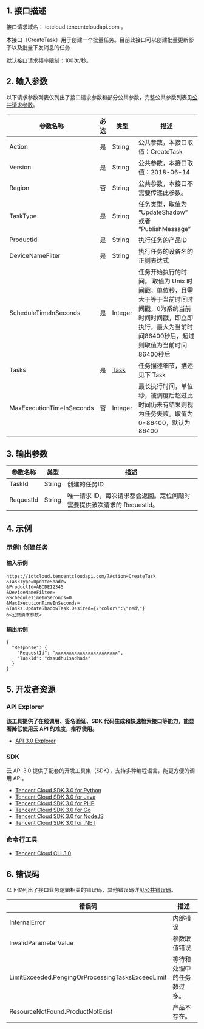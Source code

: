 ## 1. 接口描述

接口请求域名： iotcloud.tencentcloudapi.com 。

本接口（CreateTask）用于创建一个批量任务。目前此接口可以创建批量更新影子以及批量下发消息的任务

默认接口请求频率限制：100次/秒。

## 2. 输入参数

以下请求参数列表仅列出了接口请求参数和部分公共参数，完整公共参数列表见[公共请求参数](/document/api/634/19472)。

| 参数名称 | 必选 | 类型 | 描述 |
|---------|---------|---------|---------|
| Action | 是 | String | 公共参数，本接口取值：CreateTask |
| Version | 是 | String | 公共参数，本接口取值：2018-06-14 |
| Region | 否 | String | 公共参数，本接口不需要传递此参数。 |
| TaskType | 是 | String | 任务类型，取值为 “UpdateShadow” 或者 “PublishMessage” |
| ProductId | 是 | String | 执行任务的产品ID |
| DeviceNameFilter | 是 | String | 执行任务的设备名的正则表达式 |
| ScheduleTimeInSeconds | 是 | Integer | 任务开始执行的时间。 取值为 Unix 时间戳，单位秒，且需大于等于当前时间时间戳，0为系统当前时间时间戳，即立即执行，最大为当前时间86400秒后，超过则取值为当前时间86400秒后 |
| Tasks | 是 | [Task](/document/api/634/19497#Task) | 任务描述细节，描述见下 Task |
| MaxExecutionTimeInSeconds | 否 | Integer | 最长执行时间，单位秒，被调度后超过此时间仍未有结果则视为任务失败。取值为0-86400，默认为86400 |

## 3. 输出参数

| 参数名称 | 类型 | 描述 |
|---------|---------|---------|
| TaskId | String | 创建的任务ID|
| RequestId | String | 唯一请求 ID，每次请求都会返回。定位问题时需要提供该次请求的 RequestId。|

## 4. 示例

### 示例1 创建任务

#### 输入示例

```
https://iotcloud.tencentcloudapi.com/?Action=CreateTask
&TaskType=UpdateShadow
&ProductId=ABCDE12345
&DeviceNameFilter=
&ScheduleTimeInSeconds=0
&MaxExecutionTimeInSeconds=
&Tasks.UpdateShadowTask.Desired={\"color\":\"red\"}
&<公共请求参数>
```

#### 输出示例

```
{
  "Response": {
    "RequestId": "xxxxxxxxxxxxxxxxxxxxxxx",
    "TaskId": "dsaudhuisadhada"
  }
}
```


## 5. 开发者资源

### API Explorer

**该工具提供了在线调用、签名验证、SDK 代码生成和快速检索接口等能力，能显著降低使用云 API 的难度，推荐使用。**

* [API 3.0 Explorer](https://console.cloud.tencent.com/api/explorer?Product=iotcloud&Version=2018-06-14&Action=CreateTask)

### SDK

云 API 3.0 提供了配套的开发工具集（SDK），支持多种编程语言，能更方便的调用 API。

* [Tencent Cloud SDK 3.0 for Python](https://github.com/TencentCloud/tencentcloud-sdk-python)
* [Tencent Cloud SDK 3.0 for Java](https://github.com/TencentCloud/tencentcloud-sdk-java)
* [Tencent Cloud SDK 3.0 for PHP](https://github.com/TencentCloud/tencentcloud-sdk-php)
* [Tencent Cloud SDK 3.0 for Go](https://github.com/TencentCloud/tencentcloud-sdk-go)
* [Tencent Cloud SDK 3.0 for NodeJS](https://github.com/TencentCloud/tencentcloud-sdk-nodejs)
* [Tencent Cloud SDK 3.0 for .NET](https://github.com/TencentCloud/tencentcloud-sdk-dotnet)

### 命令行工具

* [Tencent Cloud CLI 3.0](https://cloud.tencent.com/document/product/440/6176)

## 6. 错误码

以下仅列出了接口业务逻辑相关的错误码，其他错误码详见[公共错误码](/document/api/634/19474#.E5.85.AC.E5.85.B1.E9.94.99.E8.AF.AF.E7.A0.81)。

| 错误码 | 描述 |
|---------|---------|
| InternalError | 内部错误 |
| InvalidParameterValue | 参数取值错误 |
| LimitExceeded.PengingOrProcessingTasksExceedLimit | 等待和处理中的任务数过多。 |
| ResourceNotFound.ProductNotExist | 产品不存在。 |
